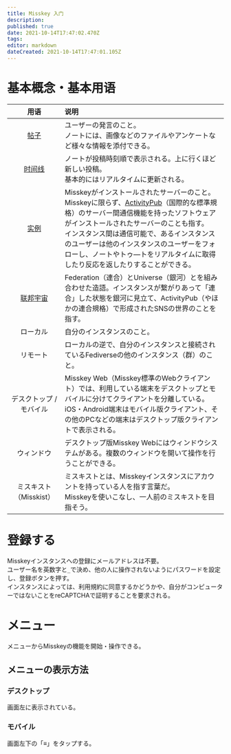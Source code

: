 ```yaml
---
title: Misskey 入门
description: 
published: true
date: 2021-10-14T17:47:02.470Z
tags: 
editor: markdown
dateCreated: 2021-10-14T17:47:01.105Z
---
```


# 基本概念・基本用语

| 用语 | 说明 |
|:-:|:--|
| [帖子](/cn/function/note) | ユーザーの発言のこと。<br>ノートには、画像などのファイルやアンケートなど様々な情報を添付できる。 |
| [时间线](/ja/function/tl) | ノートが投稿時刻順で表示される。上に行くほど新しい投稿。<br>基本的にはリアルタイムに更新される。 |
| [实例](/ja/function/instance) | Misskeyがインストールされたサーバーのこと。Misskeyに限らず、[ActivityPub](/activitypub)（国際的な標準規格）のサーバー間通信機能を持ったソフトウェアがインストールされたサーバーのことも指す。<br>インスタンス間は通信可能で、あるインスタンスのユーザーは他のインスタンスのユーザーをフォローし、ノートやトゥ―トをリアルタイムに取得したり反応を返したりすることができる。 |
| [联邦宇宙](/cn/function/fediverse) | Federation（連合）とUniverse（銀河）とを組み合わせた造語。インスタンスが繋がりあって「連合」した状態を銀河に見立て、ActivityPub（やほかの連合規格）で形成されたSNSの世界のことを指す。 |
| ローカル | 自分のインスタンスのこと。 |
| リモート | ローカルの逆で、自分のインスタンスと接続されているFediverseの他のインスタンス（群）のこと。 |
| デスクトップ / モバイル | Misskey Web（Misskey標準のWebクライアント）では、利用している端末をデスクトップとモバイルに分けてクライアントを分離している。<br>iOS・Android端末はモバイル版クライアント、その他のPCなどの端末はデスクトップ版クライアントで表示される。 |
| ウィンドウ | デスクトップ版Misskey Webにはウィンドウシステムがある。複数のウィンドウを開いて操作を行うことができる。 |
| ミスキスト（Misskist） | ミスキストとは、Misskeyインスタンスにアカウントを持っている人を指す言葉だ。<br>Misskeyを使いこなし、一人前のミスキストを目指そう。 |

# 登録する
Misskeyインスタンスへの登録にメールアドレスは不要。  
ユーザー名を英数字と`_`で決め、他の人に操作されないようにパスワードを設定し、登録ボタンを押す。  
インスタンスによっては、利用規約に同意するかどうかや、自分がコンピューターではないことをreCAPTCHAで証明することを要求される。

# メニュー
メニューからMisskeyの機能を開始・操作できる。

## メニューの表示方法
### デスクトップ
画面左に表示されている。

### モバイル
画面左下の「≡」をタップする。